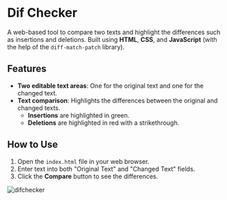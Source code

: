 # Dif Checker

A web-based tool to compare two texts and highlight the differences such as insertions and deletions. Built using **HTML**, **CSS**, and **JavaScript** (with the help of the `diff-match-patch` library).

## Features
- **Two editable text areas**: One for the original text and one for the changed text.
- **Text comparison**: Highlights the differences between the original and changed texts.
  - **Insertions** are highlighted in green.
  - **Deletions** are highlighted in red with a strikethrough.

## How to Use
1. Open the `index.html` file in your web browser.
2. Enter text into both "Original Text" and "Changed Text" fields.
3. Click the **Compare** button to see the differences.

![difchecker](https://github.com/user-attachments/assets/eb7f1b1a-939e-4464-b31d-d8f10e4a6396)



